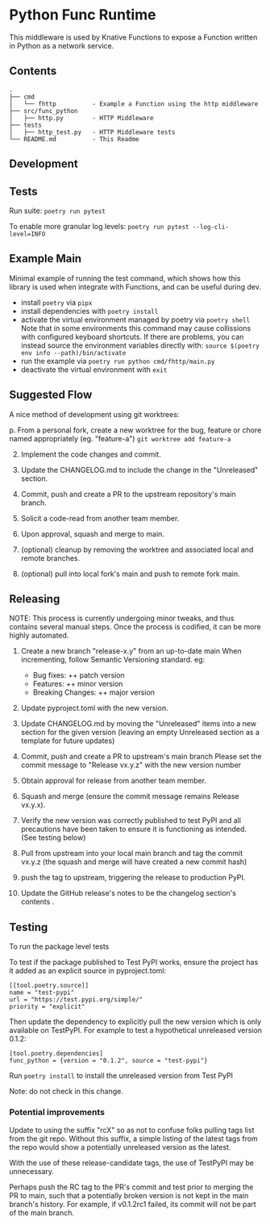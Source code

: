 # Python Func Runtime

This middleware is used by Knative Functions to expose a Function written in
Python as a network service.

## Contents
```
.
├── cmd
│   └── fhttp          - Example a Function using the http middleware
├── src/func_python
│   ├── http.py        - HTTP Middleware
├── tests
│   ├── http_test.py   - HTTP Middleware tests
└── README.md          - This Readme
```

## Development

## Tests

Run suite:
`poetry run pytest`

To enable more granular log levels:
`poetry run pytest --log-cli-level=INFO`

## Example Main

Minimal example of running the test command, which shows how this
library is used when integrate with Functions, and can be useful during dev.

- install `poetry` via `pipx`
- install dependencies with `poetry install`
- activate the virtual environment managed by poetry via `poetry shell`
  Note that in some environments this command may cause collissions with
  configured keyboard shortcuts.  If there are problems, you can instead
  source the environment variables directly with:
  `source $(poetry env info --path)/bin/activate`
- run the example via `poetry run python cmd/fhttp/main.py`
- deactivate the virtual environment with `exit`

## Suggested Flow

A nice method of development using git worktrees:

p. From a personal fork, create a new worktree for the bug, feature or chore
   named appropriately (eg. "feature-a")
   `git worktree add feature-a`

2. Implement the code changes and commit.

3. Update the CHANGELOG.md to include the change in the "Unreleased" section.

4. Commit, push and create a PR to the upstream repository's main branch.

5. Solicit a code-read from another team member.

6. Upon approval, squash and merge to main.

7. (optional) cleanup by removing the worktree and associated local and remote
   branches.

8. (optional) pull into local fork's main and push to remote fork main.

## Releasing

NOTE: This process is currently undergoing minor tweaks, and thus contains
several manual steps.  Once the process is codified, it can be more highly 
automated.

1. Create a new branch "release-x.y" from an up-to-date main
   When incrementing, follow Semantic Versioning standard. eg:
   - Bug fixes:  ++ patch version
   - Features:   ++ minor version
   - Breaking Changes:  ++ major version

2. Update pyproject.toml with the new version.

3. Update CHANGELOG.md by moving the "Unreleased" items into a new
   section for the given version (leaving an empty Unreleased section as a
   template for future updates)

4. Commit, push and create a PR to upstream's main branch
   Please set the commit message to "Release vx.y.z" with the new version number

5. Obtain approval for release from another team member.

6. Squash and merge (ensure the commit message remains Release vx.y.x).

7. Verify the new version was correctly published to test PyPI and all
   precautions have been taken to ensure it is functioning as intended.
   (See testing below)

8. Pull from upstream into your local main branch and tag the commit vx.y.z
   (the squash and merge will have created a new commit hash)

9. push the tag to upstream, triggering the release to production PyPI.

10. Update the GitHub release's notes to be the changelog section's contents .

## Testing

To run the package level tests

To test if the package published to Test PyPI works, ensure the
project has it added as an explicit source in pyproject.toml:
```
[[tool.poetry.source]]
name = "test-pypi"
url = "https://test.pypi.org/simple/"
priority = "explicit"
```
Then update the dependency to explicitly pull the new version which is only
available on TestPyPI.  For example to test a hypothetical unreleased version
0.1.2:
```
[tool.poetry.dependencies]
func_python = {version = "0.1.2", source = "test-pypi"}
```
Run `poetry install` to install the unreleased version from Test PyPI

Note: do not check in this change.




### Potential improvements

Update to using the suffix "rcX" so as not to confuse folks pulling tags list
from the git repo.  Without this suffix, a simple listing of the latest
tags from the repo would show a potentially unreleased version as the latest.

With the use of these release-candidate tags, the use of TestPyPI may be
unnecessary.

Perhaps push the RC tag to the PR's commit and test prior to merging the
PR to main, such that a potentially broken version is not kept in the main
branch's history.  For example, if v0.1.2rc1 failed, its commit will not be
part of the main branch.
